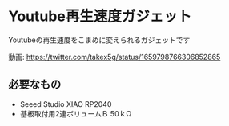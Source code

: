 # Youtube再生速度ガジェット

Youtubeの再生速度をこまめに変えられるガジェットです

動画: https://twitter.com/takex5g/status/1659798766306852865

## 必要なもの

- Seeed Studio XIAO RP2040
- 基板取付用2連ボリュームＢ 50ｋΩ

